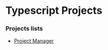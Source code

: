 # Typescript Projects

### Projects lists

- [Project Manager](https://github.com/WaleedTariq109/typescript-projects/tree/main/drag-and-drop)
